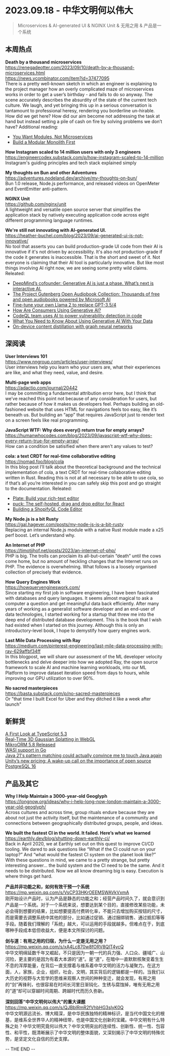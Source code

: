 2023.09.18 - 中华文明何以伟大 
========  

> Microservices & AI-generated UI & NGINX Unit & 无用之用 & 产品是一个系统

## 本周热点

**Death by a thousand microservices**  
https://renegadeotter.com/2023/09/10/death-by-a-thousand-microservices.html  
https://news.ycombinator.com/item?id=37477095  
There is a pretty well-known sketch in which an engineer is explaining to the project manager how an overly complicated maze of microservices works in order to get a user’s birthday - and fails to do so anyway. The scene accurately describes the absurdity of the state of the current tech culture. We laugh, and yet bringing this up in a serious conversation is tantamount to professional heresy, rendering you borderline un-hirable. How did we get here? How did our aim become not addressing the task at hand but instead setting a pile of cash on fire by solving problems we don’t have? Additional reading:
- [You Want Modules, Not Microservices](https://blogs.newardassociates.com/blog/2023/you-want-modules-not-microservices.html)  
- [Build a Modular Monolith First](https://www.fearofoblivion.com/build-a-modular-monolith-first)  

**How Instagram scaled to 14 million users with only 3 engineers**  
https://engineercodex.substack.com/p/how-instagram-scaled-to-14-million  
Instagram's guiding principles and tech stack explained simply

**My thoughts on Bun and other Adventures**  
https://adventures.nodeland.dev/archive/my-thoughts-on-bun/  
Bun 1.0 release, Node.js performance, and released videos on OpenMeter and EventEmitter anti-pattern.

**NGINX Unit**  
https://github.com/nginx/unit  
A lightweight and versatile open source server that simplifies the application stack by natively executing application code across eight different programming language runtimes.

**We're still not innovating with AI-generated UI.**  
https://heather-buchel.com/blog/2023/09/ai-generated-ui-is-not-innovative/  
No tool that asserts you can build production-grade UI code from their AI is innovative if it's not driven by accessibility. It's also not production-grade if the code it generates is inaccessible. That is the short and sweet of it. Not everyone is claiming that their AI tool is particularly innovative. But like most things involving AI right now, we are seeing some pretty wild claims. Releated:  
- [DeepMind’s cofounder: Generative AI is just a phase. What’s next is interactive AI.](https://www.technologyreview.com/2023/09/15/1079624/deepmind-inflection-generative-ai-whats-next-mustafa-suleyman/)  
- [The Project Gutenberg Open Audiobook Collection: Thousands of free and open audiobooks powered by Microsoft AI](https://marhamilresearch4.blob.core.windows.net/gutenberg-public/Website/index.html)  
- [Fine-tune your own Llama 2 to replace GPT-3.5/4](https://news.ycombinator.com/item?id=37484135)  
- [How Are Consumers Using Generative AI?](https://a16z.com/how-are-consumers-using-generative-ai/)  
- [CodeQL team uses AI to power vulnerability detection in code](https://github.blog/2023-09-12-codeql-team-uses-ai-to-power-vulnerability-detection-in-code/)  
- [What You Need to Know About Using Generative AI With Your Data](https://www.singlestore.com/blog/using-generative-ai-with-your-data/)  
- [On-device content distillation with graph neural networks](https://blog.research.google/2023/09/on-device-content-distillation-with.html)  

## 深阅读

**User Interviews 101**  
https://www.nngroup.com/articles/user-interviews/  
User interviews help you learn who your users are, what their experiences are like, and what they need, value, and desire.

**Multi-page web apps**  
https://adactio.com/journal/20442  
I may be committing a fundamental attribution error here, but I think that we’ve reached this point not because of any consideration for users, but rather because of how it makes us developers feel. Perhaps building an old-fashioned website that uses HTML for navigations feels too easy, like it’s beneath us. But building an “app” that requires JavaScript just to render text on a screen feels like real programming.

**JavaScript WTF: Why does every() return true for empty arrays?**  
https://humanwhocodes.com/blog/2023/09/javascript-wtf-why-does-every-return-true-for-empty-array/  
How can a condition be satisified when there aren't any values to test?

**cola: a text CRDT for real-time collaborative editing**  
https://nomad.foo/blog/cola  
In this blog post I’ll talk about the theoretical background and the technical implementation of cola, a text CRDT for real-time collaborative editing written in Rust. Reading this is not at all necessary to be able to use cola, so if that’s all you’re interested in you can safely skip this post and go straight to the documentation. Releated:  
- [Plate: Build your rich-text editor](https://platejs.org/)  
- [puck: The self-hosted, drag and drop editor for React](https://github.com/measuredco/puck)  
- [Building a ShopifyQL Code Editor](https://shopify.engineering/building-a-shopifyql-code-editor)  

**My Node.js is a bit Rusty**  
https://gal.hagever.com/posts/my-node-js-is-a-bit-rusty  
Replacing an internal Node.js module with a native Rust module made a x25 perf boost. Let’s understand why. 

**An Internet of PHP**  
https://timotijhof.net/posts/2023/an-internet-of-php/  
PHP is big. The trolls can proclaim its all-but-certain “death” until the cows come home, but no amount of heckling changes that the Internet runs on PHP. The evidence is overwhelming. What follows is a loosely organised collection of precisely that evidence.

**How Query Engines Work**  
https://howqueryengineswork.com/  
Since starting my first job in software engineering, I have been fascinated with databases and query languages. It seems almost magical to ask a computer a question and get meaningful data back efficiently. After many years of working as a generalist software developer and an end-user of data technologies, I started working for a startup that threw me into the deep end of distributed database development. This is the book that I wish had existed when I started on this journey. Although this is only an introductory-level book, I hope to demystify how query engines work.

**Last Mile Data Processing with Ray**  
https://medium.com/pinterest-engineering/last-mile-data-processing-with-ray-629affbf34ff  
In this blogpost, we will share our assessment of the ML developer velocity bottlenecks and delve deeper into how we adopted Ray, the open source framework to scale AI and machine learning workloads, into our ML Platform to improve dataset iteration speed from days to hours, while improving our GPU utilization to over 90%. 

**No sacred masterpieces**  
https://basta.substack.com/p/no-sacred-masterpieces  
Or "that time I built Excel for Uber and they ditched it like a week after launch"

## 新鲜货

[A First Look at TypeScript 5.3](https://www.totaltypescript.com/typescript-5-3)  
[Real-Time 3D Gaussian Splatting in WebGL](https://antimatter15.com/splat/)  
[MikroORM 5.8 Released](https://mikro-orm.io/blog/mikro-orm-5-8-released)  
[WASI support in Go](https://go.dev/blog/wasi)  
[Java 21's pattern matching could actually convince me to touch Java again](https://wscp.dev/posts/tech/java-pattern-matching/)  
[Unity’s new pricing: A wake-up call on the importance of open source](https://ramatak.com/2023/09/15/unitys-new-pricing-a-wake-up-call-on-the-importance-of-open-source-in-gaming/)  
[PostgreSQL 16](https://www.postgresql.org/about/news/postgresql-16-released-2715/)  

## 产品及其它  

**Why I Help Maintain a 3000-year-old Geoglyph**  
https://longnow.org/ideas/why-i-help-long-now-london-maintain-a-3000-year-old-geoglyph/  
Across cultures and across time, group rituals endure because they are about not just the activity itself, but the maintenance of a community and connections between geographically distributed groups, people, and ideas.

**We built the fastest CI in the world. It failed. Here’s what we learned**  
https://earthly.dev/blog/shutting-down-earthly-ci/  
Back in April 2020, we at Earthly set out on this quest to improve CI/CD tooling. We dared to ask questions like “What if the CI could run on your laptop?” And “what would the fastest CI system on the planet look like?” With these questions in mind, we came to a pretty strange, but pretty interesting answer… the build system and the CI need to be the same. And it needs to be distributed. Now we all know dreaming big is easy. Execution is where things get hard.

**产品并非功能之和，如何有效干预一个系统**  
https://mp.weixin.qq.com/s/VsCP33HKrOEEMSWAVkVxmA  
刚开始设计产品时，认为产品是静态的功能之和；经营产品时间久了，就会意识到产品是一个系统。对于一个系统来说，想要达到某个目的，直接修改某些功能，未必会得到想要的结果，比如想要提高付费转化率，不能只去增加购买按钮的尺寸，而是需要去调整系统中其他的部分，比如通过促销、通过捆绑销售、通过抵扣等等手段。随着我们理解的「系统」越大，可以运用的手段就越多。但难点在于，到底哪种手段成本低但收益大，便是本文所探讨的问题。

**剑与道：有用之用的归宿，为什么一定是无用之用？**  
https://mp.weixin.qq.com/s/xA4Lc870w8fORV8QIT4ycQ  
中华文明绵延数千年又崛起，不只是因为一朝一代的兵力强、人口众、疆域广、山河险，更主要的是因为有着大本源的“道”。是“道”，在暗中一直默默核聚变着生生不息的浑厚能量，在背后一直支撑着与维系着中华文明的活力与凝聚力。在这方面，人，家族，企业，组织，社会，文明，其实背后的逻辑都是一样的。当我们以大历史的视野与大哲学的思维来观察人世间的种种变迁，就会发现，有用之用的“剑”再锋利，也很容易在时间长河里日渐钝化、生锈与腐蚀掉，唯有无用之用的”道“却可以穿越时间周期、跨越时代而历久弥新。

**深刻回答“中华文明何以伟大”的重大课题**  
https://mp.weixin.qq.com/s/QJBbIRmR2fVhbHG3slyK0Q  
中华文明源远流长、博大精深，是中华民族独特的精神标识，是当代中国文化的根基，是维系全世界华人的精神纽带，也是中国文化创新的宝藏。中华文明有什么特殊之处？中华文明究竟何以伟大？中华文明突出的连续性、创新性、统一性、包容性、和平性，既清晰展示了中华文明的整体面貌，又深刻揭示了中华文明的特殊优势，是坚定文化自信的历史支撑。

-- THE END --
